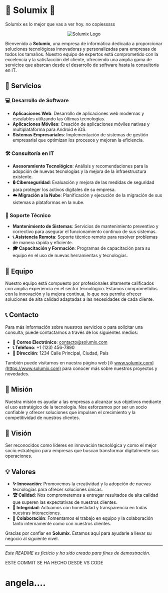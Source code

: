 # 🌟 Solumix 🌟

Solumix es lo mejor que vas a ver hoy.
no copiesssss

<p align="center">
  <img src="https://64.media.tumblr.com/924791f6b6198600438e5d760b436396/tumblr_olb0ik43pt1v5sy38o2_r1_500.jpg" alt="Solumix Logo">
</p>

Bienvenido a **Solumix**, una empresa de informática dedicada a proporcionar soluciones tecnológicas innovadoras y personalizadas para empresas de todos los tamaños. Nuestro equipo de expertos está comprometido con la excelencia y la satisfacción del cliente, ofreciendo una amplia gama de servicios que abarcan desde el desarrollo de software hasta la consultoría en IT.

## 🚀 Servicios

### 💻 Desarrollo de Software
- **Aplicaciones Web**: Desarrollo de aplicaciones web modernas y escalables utilizando las últimas tecnologías.
- **Aplicaciones Móviles**: Creación de aplicaciones móviles nativas y multiplataforma para Android e iOS.
- **Sistemas Empresariales**: Implementación de sistemas de gestión empresarial que optimizan los procesos y mejoran la eficiencia.

### 🛠️ Consultoría en IT
- **Asesoramiento Tecnológico**: Análisis y recomendaciones para la adopción de nuevas tecnologías y la mejora de la infraestructura existente.
- **🔒 Ciberseguridad**: Evaluación y mejora de las medidas de seguridad para proteger los activos digitales de su empresa.
- **☁️ Migración a la Nube**: Planificación y ejecución de la migración de sus sistemas a plataformas en la nube.

### 🔧 Soporte Técnico
- **Mantenimiento de Sistemas**: Servicios de mantenimiento preventivo y correctivo para asegurar el funcionamiento continuo de sus sistemas.
- **📞 Asistencia Remota**: Soporte técnico remoto para resolver problemas de manera rápida y eficiente.
- **🎓 Capacitación y Formación**: Programas de capacitación para su equipo en el uso de nuevas herramientas y tecnologías.

## 👥 Equipo

Nuestro equipo está compuesto por profesionales altamente calificados con amplia experiencia en el sector tecnológico. Estamos comprometidos con la innovación y la mejora continua, lo que nos permite ofrecer soluciones de alta calidad adaptadas a las necesidades de cada cliente.

## 📞 Contacto

Para más información sobre nuestros servicios o para solicitar una consulta, puede contactarnos a través de los siguientes medios:

- **📧 Correo Electrónico**: [contacto@solumix.com](mailto:contacto@solumix.com)
- **📞 Teléfono**: +1 (123) 456-7890
- **📍 Dirección**: 1234 Calle Principal, Ciudad, País

También puede visitarnos en nuestra página web [🌐 www.solumix.com](https://www.solumix.com) para conocer más sobre nuestros proyectos y novedades.

## 🎯 Misión

Nuestra misión es ayudar a las empresas a alcanzar sus objetivos mediante el uso estratégico de la tecnología. Nos esforzamos por ser un socio confiable y ofrecer soluciones que impulsen el crecimiento y la competitividad de nuestros clientes.

## 🌟 Visión

Ser reconocidos como líderes en innovación tecnológica y como el mejor socio estratégico para empresas que buscan transformar digitalmente sus operaciones.

## 💡 Valores

- **✨ Innovación**: Promovemos la creatividad y la adopción de nuevas tecnologías para ofrecer soluciones únicas.
- **🏆 Calidad**: Nos comprometemos a entregar resultados de alta calidad que superen las expectativas de nuestros clientes.
- **🤝 Integridad**: Actuamos con honestidad y transparencia en todas nuestras interacciones.
- **🤝 Colaboración**: Fomentamos el trabajo en equipo y la colaboración tanto internamente como con nuestros clientes.

Gracias por confiar en **Solumix**. Estamos aquí para ayudarle a llevar su negocio al siguiente nivel.

---

*Este README es ficticio y ha sido creado para fines de demostración.*


ESTE COMMIT SE HA HECHO DESDE VS CODE

# angela....
